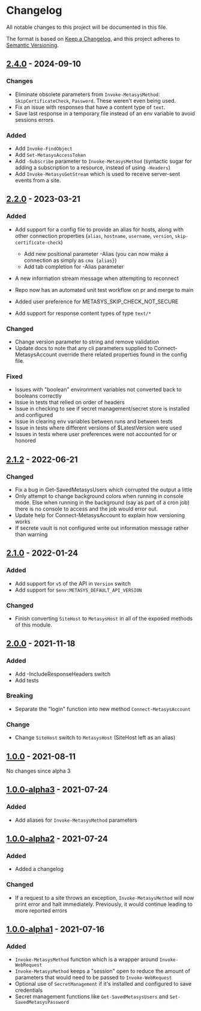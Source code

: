 # Changelog

<!-- markdownlint-disable-file no-duplicate-heading -->

All notable changes to this project will be documented in this file.

The format is based on [Keep a Changelog](https://keepachangelog.com/en/1.0.0/),
and this project adheres to
[Semantic Versioning](https://semver.org/spec/v2.0.0.html).

## [2.4.0] - 2024-09-10

### Changes

- Eliminate obsolete parameters from `Invoke-MetasysMethod`:
  `SkipCertificateCheck`, `Password`. These weren't even being used.
- Fix an issue with responses that have a content type of `text`.
- Save last response in a temporary file instead of an env variable to avoid
  sessions errors.

### Added

- Add `Invoke-FindObject`
- Add `Set-MetasysAccessToken`
- Add `-Subscribe` parameter to `Invoke-MetasysMethod` (syntactic sugar for
  adding a subscription to a resource, instead of using `-Headers`)
- Add `Invoke-MetasysGetStream` which is used to receive server-sent events from
  a site.

## [2.2.0] - 2023-03-21

### Added

- Add support for a config file to provide an alias for hosts, along with other
  connection properties (`alias`, `hostname`, `username`, `version`,
  `skip-certificate-check`)

  - Add new positional parameter -Alias (you can now make a connection as simply
    as `cma {alias}`)
  - Add tab completion for -Alias parameter

- A new information stream message when attempting to reconnect
- Repo now has an automated unit test workflow on pr and merge to main
- Added user preference for METASYS_SKIP_CHECK_NOT_SECURE
- Add support for response content types of type `text/*`

### Changed

- Change version parameter to string and remove validation
- Update docs to note that any cli parameters supplied to Connect-MetasysAccount
  override there related properties found in the config file.

### Fixed

- Issues with "boolean" environment variables not converted back to booleans
  correctly
- Issue in tests that relied on order of headers
- Issue in checking to see if secret management/secret store is installed and
  configured
- Issue in clearing env variables between runs and between tests
- Issue in tests where different versions of $LatestVersion were used
- Issues in tests where user preferences were not accounted for or honored

## [2.1.2] - 2022-06-21

### Changed

- Fix a bug in Get-SavedMetasysUsers which corrupted the output a little
- Only attempt to change background colors when running in console mode. Else
  when running in the background (say as part of a cron job) there is no console
  to access and the job would error out.
- Update help for Connect-MetasysAccount to explain how versioning works
- If secrete vault is not configured write out information message rather than
  warning

## [2.1.0] - 2022-01-24

### Added

- Add support for `v5` of the API in `Version` switch
- Add support for `$env:METASYS_DEFAULT_API_VERSION`

### Changed

- Finish converting `SiteHost` to `MetasysHost` in all of the exposed methods of
  this module.

## [2.0.0] - 2021-11-18

### Added

- Add -IncludeResponseHeaders switch
- Add tests

### Breaking

- Separate the "login" function into new method `Connect-MetasysAccount`

### Change

- Change `SiteHost` switch to `MetasysHost` (SiteHost left as an alias)

## [1.0.0] - 2021-08-11

No changes since alpha 3

## [1.0.0-alpha3] - 2021-07-24

### Added

- Add aliases for `Invoke-MetasysMethod` parameters

## [1.0.0-alpha2] - 2021-07-24

### Added

- Added a changelog

### Changed

- If a request to a site throws an exception, `Invoke-MetasysMethod` will now
  print error and halt immediately. Previously, it would continue leading to
  more reported errors

## [1.0.0-alpha1] - 2021-07-16

### Added

- `Invoke-MetasysMethod` function which is a wrapper around `Invoke-WebRequest`
- `Invoke-MetasysMethod` keeps a "session" open to reduce the amount of
  parameters that would need to be passed to `Invoke-WebRequest`
- Optional use of `SecretManagement` if it's installed and configured to save
  credentials
- Secret management functions like `Get-SavedMetasysUsers` and
  `Set-SavedMetasysPassword`

[2.4.0]:
  https://github.com/jci-metasys/powershell-metasysrestclient/compare/v2.2.0...v2.4.0
[2.2.0]:
  https://github.com/jci-metasys/powershell-metasysrestclient/compare/v2.1.2...v2.2.0
[2.1.2]:
  https://github.com/jci-metasys/powershell-metasysrestclient/compare/v2.1.0...v2.1.2
[2.1.0]:
  https://github.com/jci-metasys/powershell-metasysrestclient/compare/v2.0.0...v2.1.0
[2.0.0]:
  https://github.com/jci-metasys/powershell-metasysrestclient/compare/v1.0.0...v2.0.0
[1.0.0]:
  https://github.com/jci-metasys/powershell-metasysrestclient/compare/v1.0.0-alpha3...v1.0.0
[1.0.0-alpha3]:
  https://github.com/jci-metasys/powershell-metasysrestclient/compare/v1.0.0-alpha2...v1.0.0-alpha3
[1.0.0-alpha2]:
  https://github.com/jci-metasys/powershell-metasysrestclient/compare/v1.0.0-alpha1...v1.0.0-alpha2
[1.0.0-alpha1]:
  https://github.com/jci-metasys/powershell-metasysrestclient/releases/tag/v1.0.0-alpha1

